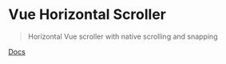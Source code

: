 # Vue Horizontal Scroller

> Horizontal Vue scroller with native scrolling and snapping

[Docs](https://vue-horizontal-scroller.inniti.de)